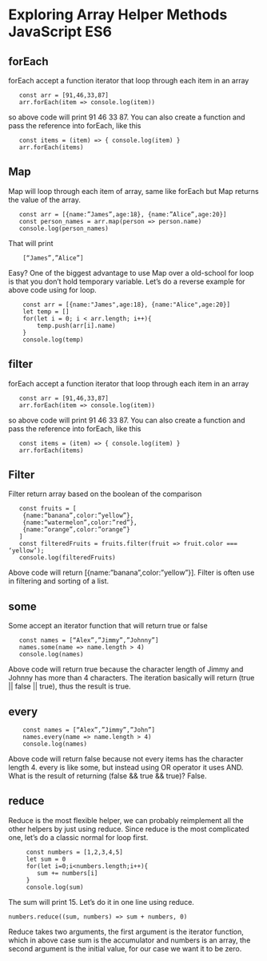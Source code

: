 # Exploring Array Helper Methods JavaScript ES6
## forEach
forEach accept a function iterator that loop through each item in an array
```
   const arr = [91,46,33,87]
   arr.forEach(item => console.log(item))
```
so above code will print 91 46 33 87. You can also create a function and pass the reference into forEach, like this
```
   const items = (item) => { console.log(item) }
   arr.forEach(items)
```
## Map
Map will loop through each item of array, same like forEach but Map returns the value of the array.
```
   const arr = [{name:”James”,age:18}, {name:”Alice”,age:20}]
   const person_names = arr.map(person => person.name)
   console.log(person_names)
```
That will print
```
    [“James”,”Alice”]
```
Easy? One of the biggest advantage to use Map over a old-school for loop is that you don’t hold temporary variable. Let’s do a reverse example for above code using for loop.
```
    const arr = [{name:"James",age:18}, {name:"Alice",age:20}]
    let temp = []
    for(let i = 0; i < arr.length; i++){
        temp.push(arr[i].name)
    }
    console.log(temp)
```

## filter
forEach accept a function iterator that loop through each item in an array
```
   const arr = [91,46,33,87]
   arr.forEach(item => console.log(item))
```
so above code will print 91 46 33 87. You can also create a function and pass the reference into forEach, like this
```
   const items = (item) => { console.log(item) }
   arr.forEach(items)
```

## Filter
Filter return array based on the boolean of the comparison

```
   const fruits = [
    {name:”banana”,color:”yellow”},
    {name:”watermelon”,color:”red”},
    {name:”orange”,color:”orange”}
   ]
   const filteredFruits = fruits.filter(fruit => fruit.color === ‘yellow’);
   console.log(filteredFruits)
```
Above code will return [{name:”banana”,color:”yellow”}]. Filter is often use in filtering and sorting of a list.

## some
Some accept an iterator function that will return true or false
```
   const names = [“Alex”,”Jimmy”,”Johnny”]
   names.some(name => name.length > 4)
   console.log(names)
```
Above code will return true because the character length of Jimmy and Johnny has more than 4 characters. The iteration basically will return (true || false || true), thus the result is true.

## every
```
    const names = [“Alex”,”Jimmy”,”John”]
    names.every(name => name.length > 4)
    console.log(names)
```
Above code will return false because not every items has the character length 4. every is like some, but instead using OR operator it uses AND. What is the result of returning (false && true && true)? False.

## reduce
Reduce is the most flexible helper, we can probably reimplement all the other helpers by just using reduce. Since reduce is the most complicated one, let’s do a classic normal for loop first.

```
     const numbers = [1,2,3,4,5]
     let sum = 0
     for(let i=0;i<numbers.length;i++){
        sum += numbers[i]
     }
     console.log(sum)
```
The sum will print 15. Let’s do it in one line using reduce.
```
numbers.reduce((sum, numbers) => sum + numbers, 0)
```
Reduce takes two arguments, the first argument is the iterator function, which in above case sum is the accumulator and numbers is an array, the second argument is the initial value, for our case we want it to be zero.



